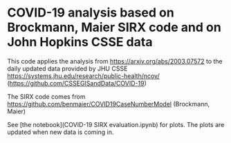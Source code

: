 COVID-19 analysis based on Brockmann, Maier SIRX code and on John Hopkins CSSE data
================================================

This code applies the analysis from https://arxiv.org/abs/2003.07572 to the daily updated data provided by JHU CSSE https://systems.jhu.edu/research/public-health/ncov/ (https://github.com/CSSEGISandData/COVID-19)

The SIRX code comes from https://github.com/benmaier/COVID19CaseNumberModel (Brockmann, Maier)

See [the notebook](COVID-19 SIRX evaluation.ipynb) for plots. The plots are updated when new data is coming in.
